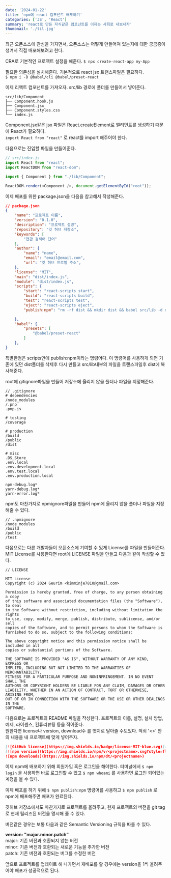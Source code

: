 ```yaml
---
date: '2024-01-22'
title: 'npm에 react 컴포넌트 배포하기'
categories: ['JS', 'React']
summary: 'react로 만든 자식같은 컴포넌트를 이제는 사회로 내보내자'
thumbnail: './til.jpg'
---
```

최근 오픈소스에 관심을 가지면서, 오픈소스는 어떻게 만들어져 있는지에 대한 궁금증이 생겨서 직접 배포해보려고 한다.

CRA로 기본적인 프로젝트 설정을 해준다.
`$ npx create-react-app my-App`

필요한 의존성을 설치해준다. 기본적으로 react jsx 트랜스파일은 필요하다.  
`$ npm i -D @babel/cli @babel/preset-react`

이제 리액트 컴포넌트를 가져오자.
src/lib 경로에 폴더를 만들어서 넣어준다.

```shell
src/lib/Component
├── Component.hook.js
├── Component.jsx
├── Component.styles.css
└── index.js
```

Component.jsx같은 jsx 파일은 React.createElement로 엘리먼트를 생성하기 때문에 React가 필요하다.  
`import React from "react"` 로 react를 import 해주어야 한다. 

다음으로는 진입할 파일을 만들어준다.
```js
// src/index.js 
import React from "react";
import ReactDOM from "react-dom";

import { Component } from "./lib/Component";

ReactDOM.render(<Component />, document.getElementById("root"));
```

이제 배포를 위한 package.json을 다음을 참고해서 작성해준다.
```json
// package.json
{
	"name": "프로젝트 이름",
	"version": "0.1.0",
	"description": "프로젝트 설명",
	"repository": "깃 허브 저장소",
	"keywords": [
		"연관 검색어 단어"
	],
	"author": {
		"name": "name",
		"email": "email@email.com",
		"url": "깃 허브 프로필 주소",
	},
	"license": "MIT",
	"main": "dist/index.js",
	"module": "dist/index.js",
	"scripts": {
		"start": "react-scripts start",
		"build": "react-scripts build",
		"test": "react-scripts test",
		"eject": "react-scripts eject",
		"publish:npm": "rm -rf dist && mkdir dist && babel src/lib -d dist --copy-files"

	},
	"babel": {
		"presets": [
			"@babel/preset-react"
		]
	},
}
```

특별한점은 scripts안에 publish:npm이라는 명령어다. 이 명령어를 사용하게 되면 기존에 있던 dist폴더를 삭제후 다시 만들고 src/lib내부의 파일을 트랜스파일후 dist에 복사해준다.

root에 gitignore파일을 만들어 저장소에 올리지 않을 폴더나 파일을 지정해준다.

```shell
// .gitignore
# dependencies
/node_modules
/.pnp
.pnp.js

# testing
/coverage

# production
/build
/public
/dist

# misc
.DS_Store
.env.local
.env.development.local
.env.test.local
.env.production.local

npm-debug.log*
yarn-debug.log*
yarn-error.log*
```

npm도 마찬가지로 npmignore파일을 만들어 npm에 올리지 않을 폴더나 파일을 지정해줄 수 있다.

```shell
// .npmignore
/node_modules
/build
/public
/test
```

다음으로는 다른 개발자들이 오픈소스에 기여할 수 있게 License를 파일을 만들어준다. MIT License를 사용한다면 root에 LICENSE 파일을 만들고 다음과 같이 작성할 수 있다.

```shell
// LICENSE

MIT License
Copyright (c) 2024 Geurim <kimminje7810@gmail.com>

Permission is hereby granted, free of charge, to any person obtaining a copy
of this software and associated documentation files (the "Software"), to deal
in the Software without restriction, including without limitation the rights
to use, copy, modify, merge, publish, distribute, sublicense, and/or sell
copies of the Software, and to permit persons to whom the Software is
furnished to do so, subject to the following conditions:

The above copyright notice and this permission notice shall be included in all
copies or substantial portions of the Software.

THE SOFTWARE IS PROVIDED "AS IS", WITHOUT WARRANTY OF ANY KIND, EXPRESS OR
IMPLIED, INCLUDING BUT NOT LIMITED TO THE WARRANTIES OF MERCHANTABILITY,
FITNESS FOR A PARTICULAR PURPOSE AND NONINFRINGEMENT. IN NO EVENT SHALL THE
AUTHORS OR COPYRIGHT HOLDERS BE LIABLE FOR ANY CLAIM, DAMAGES OR OTHER
LIABILITY, WHETHER IN AN ACTION OF CONTRACT, TORT OR OTHERWISE, ARISING FROM,
OUT OF OR IN CONNECTION WITH THE SOFTWARE OR THE USE OR OTHER DEALINGS IN THE
SOFTWARE.
```

다음으로는 프로젝트의 README 파일을 작성한다.
프로젝트의 이름, 설명, 설치 방법, 예제, 라이센스, 컨튜리뷰팅 등을 적어준다.  
원한다면 license나 version, download수 를 뱃지로 달아줄 수도있다.
꺽쇠 '<>' 안의 내용을 내 프로젝트에 맞게 넣어주자.

```md
[![GitHub license](https://img.shields.io/badge/license-MIT-blue.svg)](https://github.com/<username>/<projectname>/blob/main/LICENSE) 
[![npm version](https://img.shields.io/npm/v/<projectname>.svg?style=flat)](https://www.npmjs.com/package/<projectname>) 
![npm downloads](https://img.shields.io/npm/dt/<projectname>)
```

이제 npm에 배포하기 위해 회원가입 혹은 로그인을 해야한다.
터미널에서 `$ npm login` 을 사용하면 바로 로그인할 수 있고
`$ npm whoami` 를 사용하면 로그인 되어있는 계정을 볼 수 있다.

이제 배포를 하기 위해 `$ npm publish:npm` 명령어를 사용하고 `$ npm publish` 로 npm에 배포해주면 배포가 완료된다.

깃허브 저장소에서도 마찬가지로 프로젝트를 올려주고, 현재 프로젝트의 버전을 git tag로 현재 릴리즈된 버전을 명시해 줄 수 있다.

버전같은 경우는 보통 다음과 같은 Semantic Versioning 규칙을 따를 수 있다.

**version: "major.minor.patch"**  
major: 기존 버전과 호환되지 않는 버전  
minor: 기존 버전과 호환되는 새로운 기능을 추가한 버전  
patch: 기존 버전과 호환되는 버그를 수정한 버전

앞으로 프로젝트를 업데이트 해 나가면서 재배포를 할 경우에는 version을 1씩 올려주어야 배포가 성공적으로 된다.